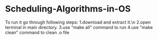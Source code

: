 # Scheduling-Algorithms-in-OS

To run it go through following steps:
1.download and extract it.\n
2.open terminal in main directory.
3.use "make all" command to run
4.use "make clean" command to clean .o file
